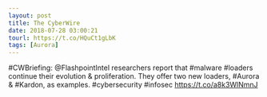 ```yaml
---
layout: post
title: The CyberWire
date: 2018-07-28 03:00:21
tourl: https://t.co/HQuCt1gLbK
tags: [Aurora]
---
```

#CWBriefing: @FlashpointIntel researchers report that #malware #loaders continue their evolution &amp; proliferation. They offer two new loaders, #Aurora &amp; #Kardon, as examples. #cybersecurity #infosec https://t.co/a8k3WlNmnJ